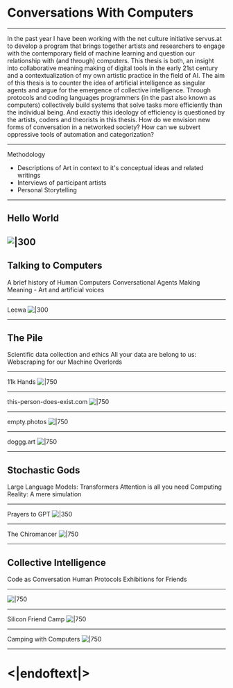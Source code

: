 # Conversations With Computers
---

<p align="left" style="font-size: 14px">In the past year I have been working with the net culture initiative servus.at to develop a program that brings together artists and researchers to engage with the contemporary field of machine learning and question our relationship with (and through) computers.  
This thesis is both, an insight into collaborative meaning making of digital tools in the early 21st century and a contextualization of my own artistic practice in the field of AI.  
The aim of this thesis is to counter the idea of artificial intelligence as singular agents and argue for the emergence of collective intelligence. Through protocols and coding languages programmers (in the past also known as computers) collectively build systems that solve tasks more efficiently than the individual being. And exactly this ideology of efficiency is questioned by the artists, coders and theorists in this thesis.  
How do we envision new forms of conversation in a networked society? How can we subvert oppressive tools of automation and categorization? </p>

---

Methodology
- Descriptions of Art in context to it's conceptual ideas and related writings
- Interviews of participant artists
- Personal Storytelling


---
## Hello World
![|300](разговоры%20с%20компьютерами18.jpg)
--- 
## Talking to Computers
A brief history of Human Computers
Conversational Agents
Making Meaning - Art and artificial voices

---
Leewa
![|300](210724-SFC-_0010782.jpg)

---
## The Pile
Scientific data collection and ethics
All your data are belong to us: Webscraping for our Machine Overlords

---
11k Hands
![|750](Screenshot%202021-12-14%20at%2020-07-47%2011k%20Hands.png)

---
this-person-does-exist.com
![|750](thispersondoesexist.png)

---
empty.photos
![|750](emptyphotos-IMG_2261-HDR.jpg)

---
doggg.art
![|750](dogggart.png) 

---
## Stochastic Gods
Large Language Models: Transformers
Attention is all you need
Computing Reality: A mere simulation

---
Prayers to GPT
![|350](20210722_200000-sharp.jpg)

---
The Chiromancer
![|750](chiromancer_01.jpg)

---
## Collective Intelligence
Code as Conversation
Human Protocols
Exhibitions for Friends

---
![|750](Screenshot%202021-12-14%20at%2020-37-23%20Eternal%20Internet%20Brotherhood%20–%20Eternal%20Internet%20Brotherhood.png)

---
Silicon Friend Camp
![|750](210724-SFC-_0010795.jpg)

---
Camping with Computers
![|750](Opening_10.11.21(41).jpg)

---
# <|endoftext|>
